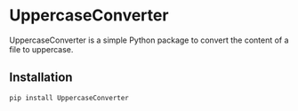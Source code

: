 # UppercaseConverter

UppercaseConverter is a simple Python package to convert the content of a file to uppercase.

## Installation

```sh
pip install UppercaseConverter